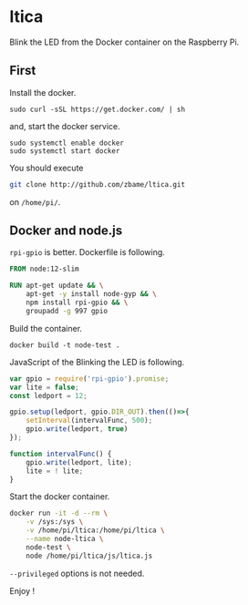 # ltica

Blink the LED from the Docker container on the Raspberry Pi.

## First

Install the docker.

```
sudo curl -sSL https://get.docker.com/ | sh
```

and, start the docker service.

```
sudo systemctl enable docker
sudo systemctl start docker
```

You should execute 

```sh
git clone http://github.com/zbame/ltica.git
```

 on `/home/pi/`.

## Docker and node.js

`rpi-gpio` is better. Dockerfile is following.

```dockerfile
FROM node:12-slim

RUN apt-get update && \
    apt-get -y install node-gyp && \
    npm install rpi-gpio && \
    groupadd -g 997 gpio
```

Build the container.

```
docker build -t node-test .
```

JavaScript of the Blinking the LED is following.

```javascript
var gpio = require('rpi-gpio').promise;
var lite = false;
const ledport = 12;

gpio.setup(ledport, gpio.DIR_OUT).then(()=>{
    setInterval(intervalFunc, 500);
    gpio.write(ledport, true)
});

function intervalFunc() {
    gpio.write(ledport, lite);
    lite = ! lite;
}
```

Start the docker container.

```sh
docker run -it -d --rm \
    -v /sys:/sys \
    -v /home/pi/ltica:/home/pi/ltica \
    --name node-ltica \
    node-test \
    node /home/pi/ltica/js/ltica.js
```

`--privileged` options is not needed.

Enjoy !